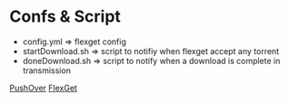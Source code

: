 Confs & Script
==============

+ config.yml => flexget config
+ startDownload.sh => script to notifiy when flexget accept any torrent
+ doneDownload.sh  => script to notify when a download is complete in transmission

[PushOver](https://pushover.net/)
[FlexGet](http://flexget.com/)
